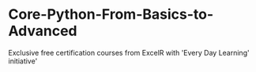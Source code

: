 # Core-Python-From-Basics-to-Advanced
Exclusive free certification courses from ExcelR with 'Every Day Learning' initiative'
